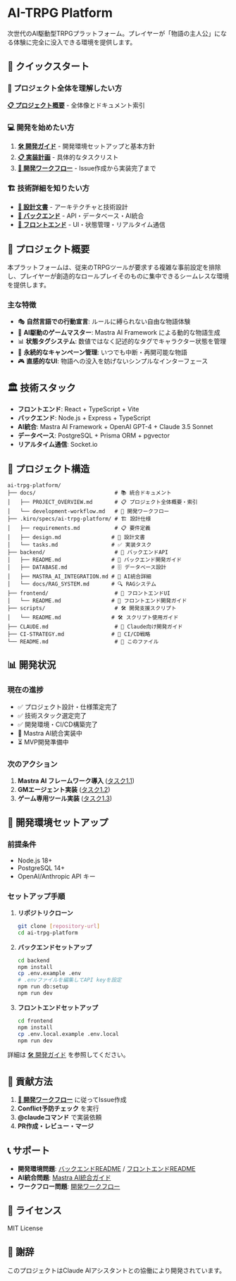 # AI-TRPG Platform

次世代のAI駆動型TRPGプラットフォーム。プレイヤーが「物語の主人公」になる体験に完全に没入できる環境を提供します。

## 🚀 クイックスタート

### 📖 プロジェクト全体を理解したい方
**[📋 プロジェクト概要](docs/PROJECT_OVERVIEW.md)** - 全体像とドキュメント索引

### 💻 開発を始めたい方
1. **[🛠️ 開発ガイド](CLAUDE.md)** - 開発環境セットアップと基本方針
2. **[📋 実装計画](/.kiro/specs/ai-trpg-platform/tasks.md)** - 具体的なタスクリスト
3. **[🔄 開発ワークフロー](docs/development-workflow.md)** - Issue作成から実装完了まで

### 🏗️ 技術詳細を知りたい方
- **[📐 設計文書](/.kiro/specs/ai-trpg-platform/design.md)** - アーキテクチャと技術設計
- **[🔧 バックエンド](backend/README.md)** - API・データベース・AI統合
- **[🎨 フロントエンド](frontend/README.md)** - UI・状態管理・リアルタイム通信

## 🎯 プロジェクト概要

本プラットフォームは、従来のTRPGツールが要求する複雑な事前設定を排除し、プレイヤーが創造的なロールプレイそのものに集中できるシームレスな環境を提供します。

### 主な特徴

- 🎭 **自然言語での行動宣言**: ルールに縛られない自由な物語体験
- 🤖 **AI駆動のゲームマスター**: Mastra AI Framework による動的な物語生成
- 📊 **状態タグシステム**: 数値ではなく記述的なタグでキャラクター状態を管理
- 💾 **永続的なキャンペーン管理**: いつでも中断・再開可能な物語
- 🎮 **直感的なUI**: 物語への没入を妨げないシンプルなインターフェース

## 🏛️ 技術スタック

- **フロントエンド**: React + TypeScript + Vite
- **バックエンド**: Node.js + Express + TypeScript
- **AI統合**: Mastra AI Framework + OpenAI GPT-4 + Claude 3.5 Sonnet
- **データベース**: PostgreSQL + Prisma ORM + pgvector
- **リアルタイム通信**: Socket.io

## 📁 プロジェクト構造

```
ai-trpg-platform/
├── docs/                         # 📚 統合ドキュメント
│   ├── PROJECT_OVERVIEW.md       # 📋 プロジェクト全体概要・索引
│   └── development-workflow.md   # 🔄 開発ワークフロー
├── .kiro/specs/ai-trpg-platform/ # 🏗️ 設計仕様
│   ├── requirements.md           # 📋 要件定義
│   ├── design.md                # 📐 設計文書
│   └── tasks.md                 # ✅ 実装タスク
├── backend/                      # 🔧 バックエンドAPI
│   ├── README.md                # 🔧 バックエンド開発ガイド
│   ├── DATABASE.md              # 🗄️ データベース設計
│   ├── MASTRA_AI_INTEGRATION.md # 🤖 AI統合詳細
│   └── docs/RAG_SYSTEM.md       # 🔍 RAGシステム
├── frontend/                     # 🎨 フロントエンドUI
│   └── README.md                # 🎨 フロントエンド開発ガイド
├── scripts/                      # 🛠️ 開発支援スクリプト
│   └── README.md                # 🛠️ スクリプト使用ガイド
├── CLAUDE.md                     # 🤖 Claude向け開発ガイド
├── CI-STRATEGY.md               # 🚀 CI/CD戦略
└── README.md                     # 📖 このファイル
```

## 📊 開発状況

### 現在の進捗
- ✅ プロジェクト設計・仕様策定完了
- ✅ 技術スタック選定完了  
- ✅ 開発環境・CI/CD構築完了
- 🔄 Mastra AI統合実装中
- ⏳ MVP開発準備中

### 次のアクション
1. **Mastra AI フレームワーク導入** ([タスク1.1](/.kiro/specs/ai-trpg-platform/tasks.md))
2. **GMエージェント実装** ([タスク1.2](/.kiro/specs/ai-trpg-platform/tasks.md))
3. **ゲーム専用ツール実装** ([タスク1.3](/.kiro/specs/ai-trpg-platform/tasks.md))

## 🚀 開発環境セットアップ

### 前提条件
- Node.js 18+
- PostgreSQL 14+
- OpenAI/Anthropic API キー

### セットアップ手順

1. **リポジトリクローン**
   ```bash
   git clone [repository-url]
   cd ai-trpg-platform
   ```

2. **バックエンドセットアップ**
   ```bash
   cd backend
   npm install
   cp .env.example .env
   # .envファイルを編集してAPI keyを設定
   npm run db:setup
   npm run dev
   ```

3. **フロントエンドセットアップ**
   ```bash
   cd frontend
   npm install
   cp .env.local.example .env.local
   npm run dev
   ```

詳細は [🛠️ 開発ガイド](CLAUDE.md) を参照してください。

## 🤝 貢献方法

1. **[🔄 開発ワークフロー](docs/development-workflow.md)** に従ってIssue作成
2. **Conflict予防チェック** を実行
3. **@claudeコマンド** で実装依頼
4. **PR作成・レビュー・マージ**

## 📞 サポート

- **開発環境問題**: [バックエンドREADME](backend/README.md) / [フロントエンドREADME](frontend/README.md)
- **AI統合問題**: [Mastra AI統合ガイド](backend/MASTRA_AI_INTEGRATION.md)
- **ワークフロー問題**: [開発ワークフロー](docs/development-workflow.md)

## 📄 ライセンス

MIT License

## 🙏 謝辞

このプロジェクトはClaude AIアシスタントとの協働により開発されています。